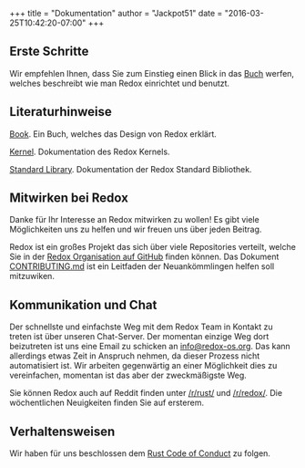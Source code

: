 +++
title = "Dokumentation"
author = "Jackpot51"
date = "2016-03-25T10:42:20-07:00"
+++

## Erste Schritte

Wir empfehlen Ihnen, dass Sie zum Einstieg einen Blick in das [Buch](https://doc.redox-os.org/book/) werfen, welches beschreibt wie man Redox einrichtet und benutzt.

## Literaturhinweise
		
[Book](https://doc.redox-os.org/book/). Ein Buch, welches das Design von Redox erklärt.

[Kernel](https://doc.redox-os.org/kernel/kernel/). Dokumentation des Redox Kernels.

[Standard Library](https://doc.redox-os.org/std/std/). Dokumentation der Redox Standard Bibliothek.

## Mitwirken bei Redox

Danke für Ihr Interesse an Redox mitwirken zu wollen!
Es gibt viele Möglichkeiten uns zu helfen und wir freuen uns über jeden Beitrag.

Redox ist ein großes Projekt das sich über viele Repositories verteilt, welche Sie in der
[Redox Organisation auf GitHub](https://github.com/redox-os) finden können.
Das Dokument [CONTRIBUTING.md](https://github.com/redox-os/redox/blob/master/CONTRIBUTING.md)
ist ein Leitfaden der Neuankömmlingen helfen soll mitzuwiken.

## Kommunikation und Chat

Der schnellste und einfachste Weg mit dem Redox Team in Kontakt zu treten ist 
über unseren Chat-Server. Der momentan einzige Weg dort beizutreten ist uns eine
Email zu schicken an [info@redox-os.org](mailto:info@redox-os.org). Das kann allerdings
etwas Zeit in Anspruch nehmen, da dieser Prozess nicht automatisiert ist. Wir arbeiten
gegenwärtig an einer Möglichkeit dies zu vereinfachen, momentan ist das aber der 
zweckmäßigste Weg.

Sie können Redox auch auf Reddit finden unter
[/r/rust/](https://www.reddit.com/r/rust) und
[/r/redox/](https://www.reddit.com/r/redox). Die wöchentlichen Neuigkeiten finden
Sie auf ersterem.

## Verhaltensweisen

Wir haben für uns beschlossen dem [Rust Code of Conduct](http://www.rust-lang.org/conduct.html) zu folgen.
